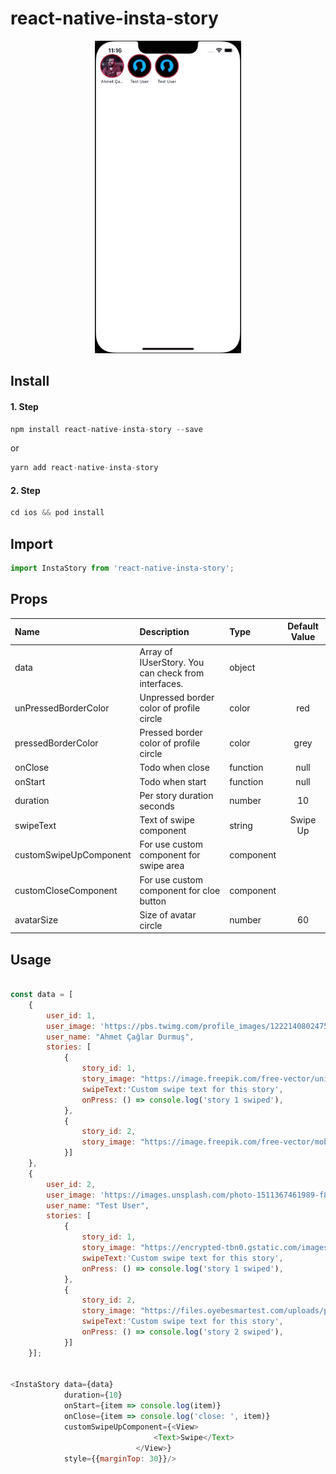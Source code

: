 # react-native-insta-story

<p align="center">
<img src="./images/example.gif" height="500" />
</p>

## Install

#### 1. Step
```javascript
npm install react-native-insta-story --save
```
or

```javascript
yarn add react-native-insta-story 
```

#### 2. Step
```javascript
cd ios && pod install
```

## Import
```javascript
import InstaStory from 'react-native-insta-story';
```

## Props
| Name | Description | Type | Default Value |
| :--- | :----- | :--- | :---: |
| data | Array of IUserStory. You can check from interfaces. | object |  |
| unPressedBorderColor | Unpressed border color of profile circle | color | red |
| pressedBorderColor | Pressed border color of profile circle | color | grey |
| onClose | Todo when close | function | null |
| onStart | Todo when start | function | null |
| duration | Per story duration seconds | number | 10 |
| swipeText | Text of swipe component | string | Swipe Up |
| customSwipeUpComponent | For use custom component for swipe area | component |  |
| customCloseComponent | For use custom component for cloe button | component |  |
| avatarSize | Size of avatar circle | number | 60 |

## Usage
```javascript

const data = [
    {
        user_id: 1,
        user_image: 'https://pbs.twimg.com/profile_images/1222140802475773952/61OmyINj.jpg',
        user_name: "Ahmet Çağlar Durmuş",
        stories: [
            {
                story_id: 1,
                story_image: "https://image.freepik.com/free-vector/universe-mobile-wallpaper-with-planets_79603-600.jpg",
                swipeText:'Custom swipe text for this story',
                onPress: () => console.log('story 1 swiped'),
            },
            {
                story_id: 2,
                story_image: "https://image.freepik.com/free-vector/mobile-wallpaper-with-fluid-shapes_79603-601.jpg",
            }]
    },
    {
        user_id: 2,
        user_image: 'https://images.unsplash.com/photo-1511367461989-f85a21fda167?ixid=MnwxMjA3fDB8MHxzZWFyY2h8Mnx8cHJvZmlsZXxlbnwwfHwwfHw%3D&ixlib=rb-1.2.1&w=1000&q=80',
        user_name: "Test User",
        stories: [
            {
                story_id: 1,
                story_image: "https://encrypted-tbn0.gstatic.com/images?q=tbn:ANd9GcTjORKvjcbMRGYPR3QIs3MofoWkD4wHzRd_eg&usqp=CAU",
                swipeText:'Custom swipe text for this story',
                onPress: () => console.log('story 1 swiped'),
            },
            {
                story_id: 2,
                story_image: "https://files.oyebesmartest.com/uploads/preview/vivo-u20-mobile-wallpaper-full-hd-(1)qm6qyz9v60.jpg",
                swipeText:'Custom swipe text for this story',
                onPress: () => console.log('story 2 swiped'),
            }]
    }];


<InstaStory data={data}
            duration={10}
            onStart={item => console.log(item)}
            onClose={item => console.log('close: ', item)}
            customSwipeUpComponent={<View>
                                <Text>Swipe</Text>
                            </View>}
            style={{marginTop: 30}}/>

```

